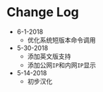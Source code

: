 # Change Log
- 6-1-2018
  - 优化系统短版本命令调用
- 5-30-2018
  - 添加英文版支持
  - 添加公网`IP`和内网`IP`显示
- 5-14-2018
  - 初步汉化

